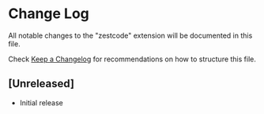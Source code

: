 # Change Log

All notable changes to the "zestcode" extension will be documented in this file.

Check [Keep a Changelog](http://keepachangelog.com/) for recommendations on how to structure this file.

## [Unreleased]

- Initial release